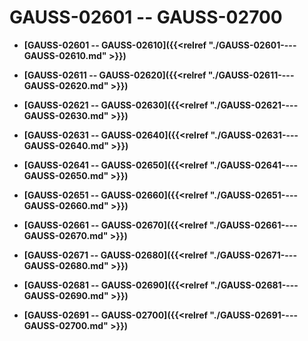 # GAUSS-02601 -- GAUSS-02700<a name="ZH-CN_TOPIC_0302073721"></a>

-   **[GAUSS-02601 -- GAUSS-02610]({{<relref "./GAUSS-02601----GAUSS-02610.md" >}})**

-   **[GAUSS-02611 -- GAUSS-02620]({{<relref "./GAUSS-02611----GAUSS-02620.md" >}})**

-   **[GAUSS-02621 -- GAUSS-02630]({{<relref "./GAUSS-02621----GAUSS-02630.md" >}})**

-   **[GAUSS-02631 -- GAUSS-02640]({{<relref "./GAUSS-02631----GAUSS-02640.md" >}})**

-   **[GAUSS-02641 -- GAUSS-02650]({{<relref "./GAUSS-02641----GAUSS-02650.md" >}})**

-   **[GAUSS-02651 -- GAUSS-02660]({{<relref "./GAUSS-02651----GAUSS-02660.md" >}})**

-   **[GAUSS-02661 -- GAUSS-02670]({{<relref "./GAUSS-02661----GAUSS-02670.md" >}})**

-   **[GAUSS-02671 -- GAUSS-02680]({{<relref "./GAUSS-02671----GAUSS-02680.md" >}})**

-   **[GAUSS-02681 -- GAUSS-02690]({{<relref "./GAUSS-02681----GAUSS-02690.md" >}})**

-   **[GAUSS-02691 -- GAUSS-02700]({{<relref "./GAUSS-02691----GAUSS-02700.md" >}})**
